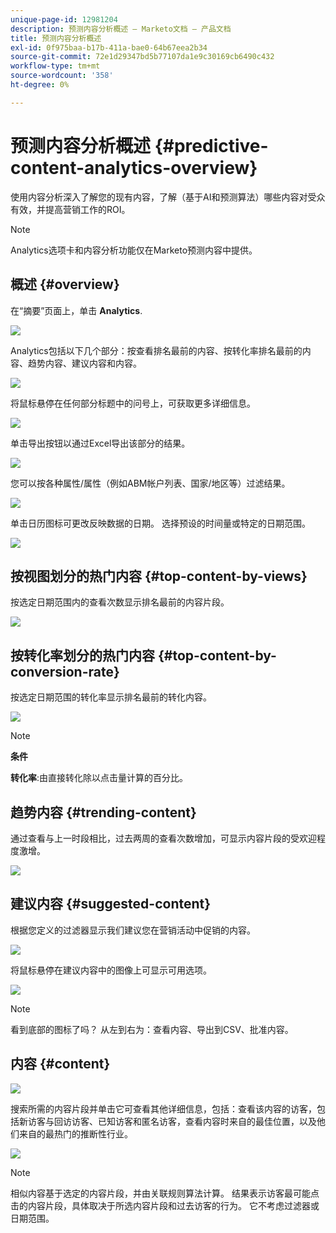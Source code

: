 ```yaml
---
unique-page-id: 12981204
description: 预测内容分析概述 — Marketo文档 — 产品文档
title: 预测内容分析概述
exl-id: 0f975baa-b17b-411a-bae0-64b67eea2b34
source-git-commit: 72e1d29347bd5b77107da1e9c30169cb6490c432
workflow-type: tm+mt
source-wordcount: '358'
ht-degree: 0%

---
```


# 预测内容分析概述 {#predictive-content-analytics-overview}

使用内容分析深入了解您的现有内容，了解（基于AI和预测算法）哪些内容对受众有效，并提高营销工作的ROI。

>[!NOTE]
>
>Analytics选项卡和内容分析功能仅在Marketo预测内容中提供。

## 概述 {#overview}

在“摘要”页面上，单击 **Analytics**.

![](assets/one.png)

Analytics包括以下几个部分：按查看排名最前的内容、按转化率排名最前的内容、趋势内容、建议内容和内容。

![](assets/new-2.png)

将鼠标悬停在任何部分标题中的问号上，可获取更多详细信息。

![](assets/new-3.png)

单击导出按钮以通过Excel导出该部分的结果。

![](assets/new-3point5.png)

您可以按各种属性/属性（例如ABM帐户列表、国家/地区等）过滤结果。

![](assets/pca.png)

单击日历图标可更改反映数据的日期。 选择预设的时间量或特定的日期范围。

![](assets/dates.png)

## 按视图划分的热门内容 {#top-content-by-views}

按选定日期范围内的查看次数显示排名最前的内容片段。

![](assets/new-6.png)

## 按转化率划分的热门内容 {#top-content-by-conversion-rate}

按选定日期范围的转化率显示排名最前的转化内容。

![](assets/new-7.png)

>[!NOTE]
>
>**条件**
>
>**转化率**:由直接转化除以点击量计算的百分比。

## 趋势内容 {#trending-content}

通过查看与上一时段相比，过去两周的查看次数增加，可显示内容片段的受欢迎程度激增。

![](assets/new-8.png)

## 建议内容 {#suggested-content}

根据您定义的过滤器显示我们建议您在营销活动中促销的内容。

![](assets/image2017-10-3-10-3a18-3a35.png)

将鼠标悬停在建议内容中的图像上可显示可用选项。

![](assets/image2017-10-3-10-3a21-3a37.png)

>[!NOTE]
>
>看到底部的图标了吗？ 从左到右为：查看内容、导出到CSV、批准内容。

## 内容 {#content}

![](assets/image2017-10-3-10-3a22-3a24.png)

搜索所需的内容片段并单击它可查看其他详细信息，包括：查看该内容的访客，包括新访客与回访访客、已知访客和匿名访客，查看内容时来自的最佳位置，以及他们来自的最热门的推断性行业。

![](assets/image2017-10-3-10-3a23-3a40.png)

>[!NOTE]
>
>相似内容基于选定的内容片段，并由关联规则算法计算。 结果表示访客最可能点击的内容片段，具体取决于所选内容片段和过去访客的行为。 它不考虑过滤器或日期范围。
